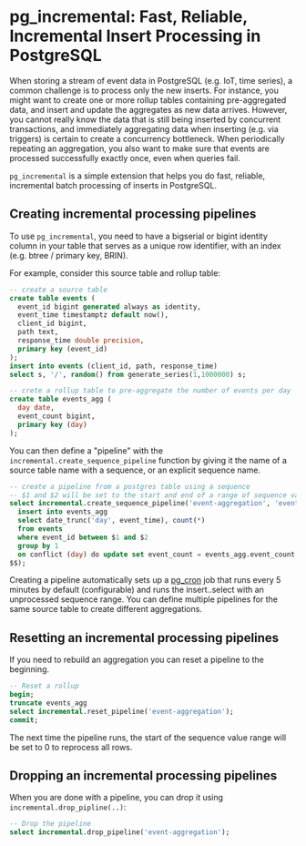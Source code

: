 # pg\_incremental: Fast, Reliable, Incremental Insert Processing in PostgreSQL

When storing a stream of event data in PostgreSQL (e.g. IoT, time series), a common challenge is to process only the new inserts. For instance, you might want to create one or more rollup tables containing pre-aggregated data, and insert and update the aggregates as new data arrives. However, you cannot really know the data that is still being inserted by concurrent transactions, and immediately aggregating data when inserting (e.g. via triggers) is certain to create a concurrency bottleneck. When periodically repeating an aggregation, you also want to make sure that events are processed successfully exactly once, even when queries fail.

`pg_incremental` is a simple extension that helps you do fast, reliable, incremental batch processing of inserts in PostgreSQL.

## Creating incremental processing pipelines

To use `pg_incremental`, you need to have a bigserial or bigint identity column in your table that serves as a unique row identifier, with an index (e.g. btree / primary key, BRIN). 

For example, consider this source table and rollup table:
```sql
-- create a source table
create table events (
  event_id bigint generated always as identity,
  event_time timestamptz default now(),
  client_id bigint,
  path text,
  response_time double precision,
  primary key (event_id)
);
insert into events (client_id, path, response_time)
select s, '/', random() from generate_series(1,1000000) s;

-- crete a rollup table to pre-aggregate the number of events per day
create table events_agg (
  day date,
  event_count bigint,
  primary key (day)
);

```

You can then define a "pipeline" with the `incremental.create_sequence_pipeline` function by giving it the name of a source table name with a sequence, or an explicit sequence name.

```sql
-- create a pipeline from a postgres table using a sequence
-- $1 and $2 will be set to the start and end of a range of sequence values that can be safely aggregated
select incremental.create_sequence_pipeline('event-aggregation', 'events', $$
  insert into events_agg
  select date_trunc('day', event_time), count(*)
  from events
  where event_id between $1 and $2
  group by 1
  on conflict (day) do update set event_count = events_agg.event_count + excluded.event_count;
$$);
```

Creating a pipeline automatically sets up a [pg_cron](https://github.com/citusdata/pg_cron) job that runs every 5 minutes by default (configurable) and runs the insert..select with an unprocessed sequence range. You can define multiple pipelines for the same source table to create different aggregations. 

## Resetting an incremental processing pipelines

If you need to rebuild an aggregation you can reset a pipeline to the beginning.
```sql
-- Reset a rollup
begin;
truncate events_agg
select incremental.reset_pipeline('event-aggregation');
commit;
```
The next time the pipeline runs, the start of the sequence value range will be set to 0 to reprocess all rows.

## Dropping an incremental processing pipelines

When you are done with a pipeline, you can drop it using `incremental.drop_pipline(..)`:
```sql
-- Drop the pipeline
select incremental.drop_pipeline('event-aggregation');
```
